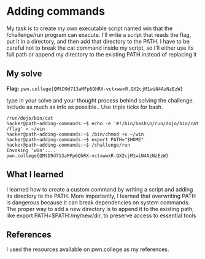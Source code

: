 # Adding commands
My task is to create my own executable script named win that the /challenge/run program can execute. I'll write a script that reads the flag, put it in a directory, and then add that directory to the PATH. 
I have to be careful not to break the cat command inside my script, so I'll either use its full path or append my directory to the existing PATH instead of replacing it

## My solve
**Flag:** `pwn.college{QMtD9d713aMFp6QhRX-vctxwwxR.QX2cjM1wiN4AzNzEzW}`

type in your solve and your thought process behind solving the challenge. Include as much as info as possible.. Use triple ticks for bash.
```hacker@path~adding-commands:~$ which cat
/run/dojo/bin/cat
hacker@path~adding-commands:~$ echo -e '#!/bin/bash\n/run/dojo/bin/cat /flag' > ~/win
hacker@path~adding-commands:~$ /bin/chmod +x ~/win
hacker@path~adding-commands:~$ export PATH="$HOME"
hacker@path~adding-commands:~$ /challenge/run
Invoking 'win'....
pwn.college{QMtD9d713aMFp6QhRX-vctxwwxR.QX2cjM1wiN4AzNzEzW}
```

## What I learned
I  learned how to create a custom command by writing a script and adding its directory to the PATH. More importantly, I learned that overwriting PATH is dangerous because it can break dependencies on system commands. 
The proper way to add a new directory is to append it to the existing path, like export PATH=$PATH:/my/new/dir, to preserve access to essential tools

## References 
I used the resources available on pwn.college as my references.
